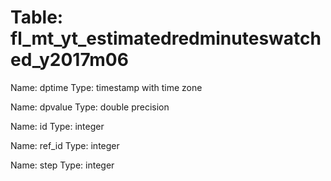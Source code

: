 Table: fl_mt_yt_estimatedredminuteswatched_y2017m06
===================================================

Name: dptime
Type: timestamp with time zone

Name: dpvalue
Type: double precision

Name: id
Type: integer

Name: ref_id
Type: integer

Name: step
Type: integer


